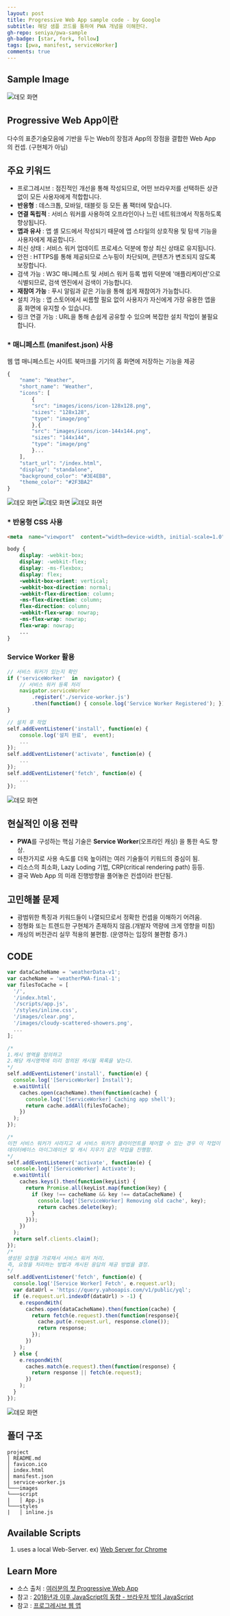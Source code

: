 ```yaml
---
layout: post
title: Progressive Web App sample code - by Google
subtitle: 해당 샘플 코드를 통하여 PWA 개념을 이해한다.
gh-repo: seniya/pwa-sample
gh-badge: [star, fork, follow]
tags: [pwa, manifest, serviceWorker]
comments: true
---
```


## Sample Image
![데모 화면](https://raw.githubusercontent.com/seniya/pwa-sample/master/pwa-example-1.PNG)


## Progressive Web App이란

다수의 표준기술모음에 기반을 두는 Web의 장점과 App의 장점을 결합한 Web App 의 컨셉. (구현체가 아님)


## 주요 키워드


- 프로그레시브 : 점진적인 개선을 통해 작성되므로, 어떤 브라우저를 선택하든 상관없이 모든 사용자에게 적합합니다.
- **반응형** : 데스크톱, 모바일, 태블릿 등 모든 폼 팩터에 맞습니다.
- **연결 독립적** : 서비스 워커를 사용하여 오프라인이나 느린 네트워크에서 작동하도록 향상됩니다.
- **앱과 유사** : 앱 셸 모드에서 작성되기 때문에 앱 스타일의 상호작용 및 탐색 기능을 사용자에게 제공합니다.
- 최신 상태 : 서비스 워커 업데이트 프로세스 덕분에 항상 최신 상태로 유지됩니다.
- 안전 : HTTPS를 통해 제공되므로 스누핑이 차단되며, 콘텐츠가 변조되지 않도록 보장합니다.
- 검색 가능 : W3C 매니페스트 및 서비스 워커 등록 범위 덕분에 '애플리케이션'으로 식별되므로, 검색 엔진에서 검색이 가능합니다.
- **재참여 가능** : 푸시 알림과 같은 기능을 통해 쉽게 재참여가 가능합니다.
- 설치 가능 : 앱 스토어에서 씨름할 필요 없이 사용자가 자신에게 가장 유용한 앱을 홈 화면에 유지할 수 있습니다.
- 링크 연결 가능 : URL을 통해 손쉽게 공유할 수 있으며 복잡한 설치 작업이 불필요합니다.

###  * 매니페스트 (manifest.json) 사용

웹 앱 매니페스트는 사이트 북마크를 기기의 홈 화면에 저장하는 기능을 제공
```javascript
{
	"name": "Weather",
	"short_name": "Weather",
	"icons": [
		{
		"src": "images/icons/icon-128x128.png",
		"sizes": "128x128",
		"type": "image/png"
		},{
		"src": "images/icons/icon-144x144.png",
		"sizes": "144x144",
		"type": "image/png"
		}...
	],
	"start_url": "/index.html",
	"display": "standalone",
	"background_color": "#3E4EB8",
	"theme_color": "#2F3BA2"
}
```
![데모 화면](https://raw.githubusercontent.com/seniya/pwa-sample/master/pwa-example-2.PNG)
![데모 화면](https://raw.githubusercontent.com/seniya/pwa-sample/master/pwa-example-3.PNG)
![데모 화면](https://raw.githubusercontent.com/seniya/pwa-sample/master/pwa-example-4.PNG)

###  * 반응형 CSS 사용

```html
<meta  name="viewport"  content="width=device-width, initial-scale=1.0">
```
``` css
body {
	display: -webkit-box;
	display: -webkit-flex;
	display: -ms-flexbox;
	display: flex;
	-webkit-box-orient: vertical;
	-webkit-box-direction: normal;
	-webkit-flex-direction: column;
	-ms-flex-direction: column;
	flex-direction: column;
	-webkit-flex-wrap: nowrap;
	-ms-flex-wrap: nowrap;
	flex-wrap: nowrap;
	...
}
```

### Service Worker 활용

```javascript 
// 서비스 워커가 있는지 확인
if ('serviceWorker'  in  navigator) {
	// 서비스 워커 등록 처리
	navigator.serviceWorker
		.register('./service-worker.js')
		.then(function() { console.log('Service Worker Registered'); });
}
```

```javascript 
// 설치 후 작업
self.addEventListener('install', function(e) {
	console.log('설치 완료',  event);
	...
});
self.addEventListener('activate', function(e) {
	...
});
self.addEventListener('fetch', function(e) {
	...
});
```
![데모 화면](https://raw.githubusercontent.com/seniya/pwa-sample/master/pwa-example-6.png)


## 현실적인 이용 전략

- **PWA**를 구성하는 핵심 기술은 **Service Worker**(오프라인 캐싱) 을 통한 속도 향상.
- 마찬가지로 사용 속도를 더욱 높이려는 여러 기술들이 키워드의 중심이 됨. 
- 리소스의 최소화, Lazy Loding 기법, CRP(critical rendering path) 등등.
- 결국 Web App 의 미래 진행방향을 풀어놓은 컨셉이라 판단됨.


## 고민해볼 문제
- 광범위한 특징과 키워드들이 나열되므로서 정확한 컨셉을 이해하기 어려움.
- 정형화 또는 트렌드한 구현체가 존재하지 않음.(개발자 역량에 크게 영향을 미침)
- 캐싱의 버전관리 실무 적용의 불편함. (운영하는 입장의 불편함 증가.)

## CODE
```javascript
var dataCacheName = 'weatherData-v1';
var cacheName = 'weatherPWA-final-1';
var filesToCache = [
  '/',
  '/index.html',
  '/scripts/app.js',
  '/styles/inline.css',
  '/images/clear.png',
  '/images/cloudy-scattered-showers.png',
  ...
];

/*
1.캐시 영역을 정의하고
2.해당 캐시영역에 미리 정의된 캐시될 목록을 넣는다.
*/
self.addEventListener('install', function(e) {
  console.log('[ServiceWorker] Install');
  e.waitUntil(
    caches.open(cacheName).then(function(cache) {
      console.log('[ServiceWorker] Caching app shell');      
      return cache.addAll(filesToCache);
    })
  );
});

/*
이전 서비스 워커가 사라지고 새 서비스 워커가 클라이언트를 제어할 수 있는 경우 이 작업이 시작됨. 
데이터베이스 마이그레이션 및 캐시 지우기 같은 작업을 진행함.
*/
self.addEventListener('activate', function(e) {
  console.log('[ServiceWorker] Activate');
  e.waitUntil(
    caches.keys().then(function(keyList) {
      return Promise.all(keyList.map(function(key) {
        if (key !== cacheName && key !== dataCacheName) {
          console.log('[ServiceWorker] Removing old cache', key);
          return caches.delete(key);
        }
      }));
    })
  );  
  return self.clients.claim();
});
/*
생성된 요청을 가로채서 서비스 워커 처리. 
즉, 요청을 처리하는 방법과 캐시된 응답의 제공 방법을 결정.
*/
self.addEventListener('fetch', function(e) {
  console.log('[Service Worker] Fetch', e.request.url);
  var dataUrl = 'https://query.yahooapis.com/v1/public/yql';
  if (e.request.url.indexOf(dataUrl) > -1) {
    e.respondWith(
      caches.open(dataCacheName).then(function(cache) {
        return fetch(e.request).then(function(response){
          cache.put(e.request.url, response.clone());
          return response;
        });
      })
    );
  } else {
    e.respondWith(
      caches.match(e.request).then(function(response) {
        return response || fetch(e.request);
      })
    );
  }
});
```
![데모 화면](https://raw.githubusercontent.com/seniya/pwa-sample/master/pwa-example-5.PNG)


## 폴더 구조
```
project
│ README.md
│ favicon.ico
│ index.html
│ manifest.json
│ service-worker.js
└───images
└───script 
|   │ App.js
└───styles
|   │ inline.js
```


## Available Scripts

1. uses a local Web-Server.
ex) [Web Server for Chrome](https://chrome.google.com/webstore/detail/web-server-for-chrome/ofhbbkphhbklhfoeikjpcbhemlocgigb?hl=ko)


## Learn More

- 소스 출처 : [여러분의 첫 Progressive Web App](https://developers.google.com/web/fundamentals/codelabs/your-first-pwapp/?hl=ko)
- 참고 : [2018년과 이후 JavaScript의 동향 - 브라우저 밖의 JavaScript](https://d2.naver.com/helloworld/5644368?utm_source=gaerae.com&utm_campaign=%EA%B0%9C%EB%B0%9C%EC%9E%90%EC%8A%A4%EB%9F%BD%EB%8B%A4&utm_medium=social)
- 참고 : [프로그레시브 웹 앱](https://www.seenbuy.kr/%ED%94%84%EB%A1%9C%EA%B7%B8%EB%A0%88%EC%8B%9C%EB%B8%8C-%EC%9B%B9-%EC%95%B1-pwa-progressive-web-apps/)
